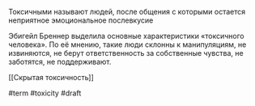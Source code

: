 Токсичными называют людей, после общения с которыми остается неприятное эмоциональное послевкусие

Эбигейл Бреннер выделила основные характеристики «токсичного человека». По её мнению, такие люди склонны к манипуляциям, не извиняются, не берут ответственность за собственные чувства, не заботятся, не поддерживают.

[[Скрытая токсичность]]

#term #toxicity
#draft